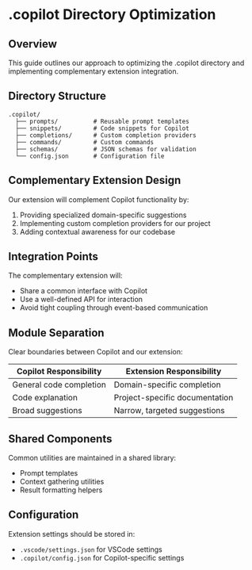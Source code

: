 # .copilot Directory Optimization

## Overview

This guide outlines our approach to optimizing the .copilot directory and implementing complementary extension integration.

## Directory Structure

```
.copilot/
  ├── prompts/          # Reusable prompt templates
  ├── snippets/         # Code snippets for Copilot
  ├── completions/      # Custom completion providers
  ├── commands/         # Custom commands
  ├── schemas/          # JSON schemas for validation
  └── config.json       # Configuration file
```

## Complementary Extension Design

Our extension will complement Copilot functionality by:

1. Providing specialized domain-specific suggestions
2. Implementing custom completion providers for our project
3. Adding contextual awareness for our codebase

## Integration Points

The complementary extension will:

- Share a common interface with Copilot
- Use a well-defined API for interaction
- Avoid tight coupling through event-based communication

## Module Separation

Clear boundaries between Copilot and our extension:

| Copilot Responsibility | Extension Responsibility |
|------------------------|--------------------------|
| General code completion | Domain-specific completion |
| Code explanation | Project-specific documentation |
| Broad suggestions | Narrow, targeted suggestions |

## Shared Components

Common utilities are maintained in a shared library:

- Prompt templates
- Context gathering utilities
- Result formatting helpers

## Configuration

Extension settings should be stored in:

- `.vscode/settings.json` for VSCode settings
- `.copilot/config.json` for Copilot-specific settings
